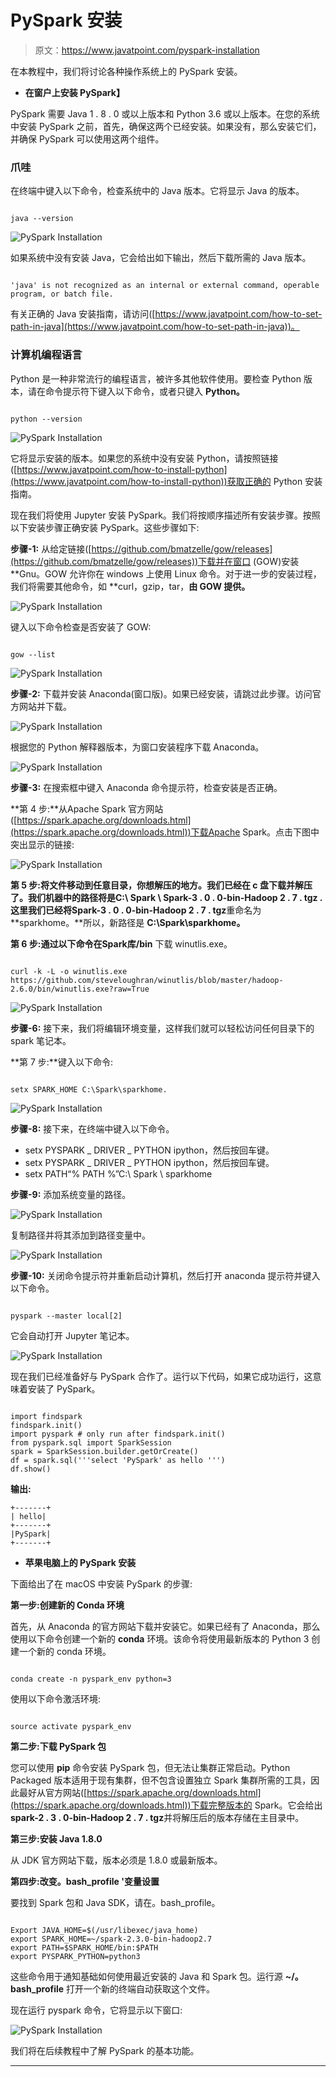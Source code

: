 # PySpark 安装

> 原文：<https://www.javatpoint.com/pyspark-installation>

在本教程中，我们将讨论各种操作系统上的 PySpark 安装。

*   **在窗户上安装 PySpark】**

PySpark 需要 Java 1 . 8 . 0 或以上版本和 Python 3.6 或以上版本。在您的系统中安装 PySpark 之前，首先，确保这两个已经安装。如果没有，那么安装它们，并确保 PySpark 可以使用这两个组件。

### 爪哇

在终端中键入以下命令，检查系统中的 Java 版本。它将显示 Java 的版本。

```

java --version

```

![PySpark Installation](img/3d70e11c6551d7508448dcf7e2006ee4.png)

如果系统中没有安装 Java，它会给出如下输出，然后下载所需的 Java 版本。

```

'java' is not recognized as an internal or external command, operable program, or batch file.

```

有关正确的 Java 安装指南，请访问([https://www.javatpoint.com/how-to-set-path-in-java](https://www.javatpoint.com/how-to-set-path-in-java))。

### 计算机编程语言

Python 是一种非常流行的编程语言，被许多其他软件使用。要检查 Python 版本，请在命令提示符下键入以下命令，或者只键入 **Python。**

```

python --version

```

![PySpark Installation](img/bd3aadd0ed94e2ea7d802de5fb2bfae7.png)

它将显示安装的版本。如果您的系统中没有安装 Python，请按照链接([https://www.javatpoint.com/how-to-install-python](https://www.javatpoint.com/how-to-install-python))获取正确的 Python 安装指南。

现在我们将使用 Jupyter 安装 PySpark。我们将按顺序描述所有安装步骤。按照以下安装步骤正确安装 PySpark。这些步骤如下:

**步骤-1:** 从给定链接([https://github.com/bmatzelle/gow/releases](https://github.com/bmatzelle/gow/releases))下载并在窗口 (GOW)安装 **Gnu。GOW 允许你在 windows 上使用 Linux 命令。对于进一步的安装过程，我们将需要其他命令，如 **curl，gzip，tar，**由 GOW 提供。**

![PySpark Installation](img/3b9dc2f84e7c1ab7d70773f7f1218026.png)

键入以下命令检查是否安装了 GOW:

```

gow --list

```

![PySpark Installation](img/ce79cd4fb9368084fa1e6bafd1c02a3f.png)

**步骤-2:** 下载并安装 Anaconda(窗口版)。如果已经安装，请跳过此步骤。访问官方网站并下载。

![PySpark Installation](img/dc9ec236094b441720a6d21beb9fca71.png)

根据您的 Python 解释器版本，为窗口安装程序下载 Anaconda。

![PySpark Installation](img/c27b81ab51a43cc50a4b9a9af82cc8b7.png)

**步骤-3:** 在搜索框中键入 Anaconda 命令提示符，检查安装是否正确。

**第 4 步:**从Apache Spark 官方网站([https://spark.apache.org/downloads.html](https://spark.apache.org/downloads.html))下载Apache Spark。点击下图中突出显示的链接:

![PySpark Installation](img/1db582ed9056fbcb9efddaa3f611f4ae.png)

**第 5 步:**将文件移动到任意目录，你想解压的地方。我们已经在 c 盘下载并解压了。我们机器中的路径将是**C:\ Spark \ Spark-3 . 0 . 0-bin-Hadoop 2 . 7 . tgz .**这里我们已经将**Spark-3 . 0 . 0-bin-Hadoop 2 . 7 . tgz**重命名为 **sparkhome。**所以，新路径是 **C:\Spark\sparkhome。**

**第 6 步:**通过以下命令在**Spark库/bin** 下载 winutlis.exe。

```

curl -k -L -o winutlis.exe
https://github.com/steveloughran/winutlis/blob/master/hadoop-2.6.0/bin/winutlis.exe?raw=True 

```

![PySpark Installation](img/eb90ee500fa0b7e056be1ff1f30a3620.png)

**步骤-6:** 接下来，我们将编辑环境变量，这样我们就可以轻松访问任何目录下的 spark 笔记本。

**第 7 步:**键入以下命令:

```

setx SPARK_HOME C:\Spark\sparkhome.  

```

![PySpark Installation](img/cad6a90dddbdf553063e978de8e4fb80.png)

**步骤-8:** 接下来，在终端中键入以下命令。

*   setx PYSPARK _ DRIVER _ PYTHON ipython，然后按回车键。
*   setx PYSPARK _ DRIVER _ PYTHON ipython，然后按回车键。
*   setx PATH“% PATH %”C:\ Spark \ sparkhome

**步骤-9:** 添加系统变量的路径。

![PySpark Installation](img/c987e9fcce61d980028b0b880a7e936d.png)

复制路径并将其添加到路径变量中。

![PySpark Installation](img/86d325153c1bbe3b7c0da0748ef95281.png)

**步骤-10:** 关闭命令提示符并重新启动计算机，然后打开 anaconda 提示符并键入以下命令。

```

pyspark --master local[2]

```

它会自动打开 Jupyter 笔记本。

![PySpark Installation](img/704d52121e3a753c1caa1d50135b1617.png)

现在我们已经准备好与 PySpark 合作了。运行以下代码，如果它成功运行，这意味着安装了 PySpark。

```

import findspark
findspark.init()
import pyspark # only run after findspark.init()
from pyspark.sql import SparkSession
spark = SparkSession.builder.getOrCreate()
df = spark.sql('''select 'PySpark' as hello ''')
df.show()

```

**输出:**

```
+-------+
| hello|
+-------+
|PySpark|
+-------+

```

*   **苹果电脑上的 PySpark 安装**

下面给出了在 macOS 中安装 PySpark 的步骤:

**第一步:创建新的 Conda 环境**

首先，从 Anaconda 的官方网站下载并安装它。如果已经有了 Anaconda，那么使用以下命令创建一个新的 **conda** 环境。该命令将使用最新版本的 Python 3 创建一个新的 conda 环境。

```

conda create -n pyspark_env python=3

```

使用以下命令激活环境:

```

source activate pyspark_env

```

**第二步:下载 PySpark 包**

您可以使用 **pip** 命令安装 PySpark 包，但无法让集群正常启动。Python Packaged 版本适用于现有集群，但不包含设置独立 Spark 集群所需的工具，因此最好从官方网站([https://spark.apache.org/downloads.html](https://spark.apache.org/downloads.html))下载完整版本的 Spark。它会给出**spark-2 . 3 . 0-bin-Hadoop 2 . 7 . tgz**并将解压后的版本存储在主目录中。

**第三步:安装 Java 1.8.0**

从 JDK 官方网站下载，版本必须是 1.8.0 或最新版本。

**第四步:改变。bash_profile '变量设置**

要找到 Spark 包和 Java SDK，请在。bash_profile。

```

Export JAVA_HOME=$(/usr/libexec/java_home)
export SPARK_HOME=~/spark-2.3.0-bin-hadoop2.7
export PATH=$SPARK_HOME/bin:$PATH
export PYSPARK_PYTHON=python3

```

这些命令用于通知基础如何使用最近安装的 Java 和 Spark 包。运行源 **~/。bash_profile** 打开一个新的终端自动获取这个文件。

现在运行 pyspark 命令，它将显示以下窗口:

![PySpark Installation](img/fdbc1d1c5690629b9e3e7b846fa5a2e9.png)

我们将在后续教程中了解 PySpark 的基本功能。

* * *